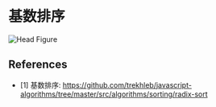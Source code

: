 # 基数排序

![Head Figure](https://camo.githubusercontent.com/695de342edc1eaf3a50550faecdacab8c784a76f9e0b7291f72fdde99a3171d2/68747470733a2f2f7777772e7265736561726368676174652e6e65742f7075626c69636174696f6e2f3239313038363233312f6669677572652f666967312f41533a36313432313434353234303432343040313532333435313534353536382f53696d706c69737469632d696c6c757374726174696f6e2d6f662d7468652d73746570732d706572666f726d65642d696e2d612d72616469782d736f72742d496e2d746869732d6578616d706c652d7468652e706e67)

## References

- [1] 基数排序: <https://github.com/trekhleb/javascript-algorithms/tree/master/src/algorithms/sorting/radix-sort>
